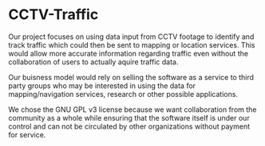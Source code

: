 # CCTV-Traffic

Our project focuses on using data input from CCTV footage to identify and track traffic which could then be sent to mapping or location services. This would allow more accurate information regarding traffic even without the collaboration of users to actually aquire traffic data.

Our buisness model would rely on selling the software as a service to third party groups who may be interested in using the data for mapping/navigation services, research or other possible applications.

We chose the GNU GPL v3 license because we want collaboration from the community as a whole while ensuring that the software itself is under our control and can not be circulated by other organizations without payment for service.
